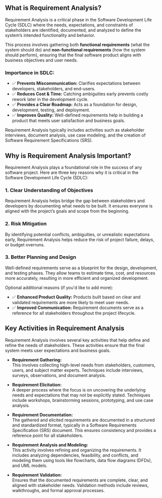 ## What is Requirement Analysis?

Requirement Analysis is a critical phase in the Software Development Life Cycle (SDLC) where the needs, expectations, and constraints of stakeholders are identified, documented, and analyzed to define the system’s intended functionality and behavior.

This process involves gathering both **functional requirements** (what the system should do) and **non-functional requirements** (how the system should perform), ensuring that the final software product aligns with business objectives and user needs.

### Importance in SDLC:
- ✅ **Prevents Miscommunication:** Clarifies expectations between developers, stakeholders, and end-users.
- ✅ **Reduces Cost & Time:** Catching ambiguities early prevents costly rework later in the development cycle.
- ✅ **Provides a Clear Roadmap:** Acts as a foundation for design, development, testing, and deployment.
- ✅ **Improves Quality:** Well-defined requirements help in building a product that meets user satisfaction and business goals.

Requirement Analysis typically includes activities such as stakeholder interviews, document analysis, use case modeling, and the creation of Software Requirement Specifications (SRS).


## Why is Requirement Analysis Important?

Requirement Analysis plays a foundational role in the success of any software project. Here are three key reasons why it is critical in the Software Development Life Cycle (SDLC):

### 1. Clear Understanding of Objectives
Requirement Analysis helps bridge the gap between stakeholders and developers by documenting what needs to be built. It ensures everyone is aligned with the project’s goals and scope from the beginning.

### 2. Risk Mitigation
By identifying potential conflicts, ambiguities, or unrealistic expectations early, Requirement Analysis helps reduce the risk of project failure, delays, or budget overruns.

### 3. Better Planning and Design
Well-defined requirements serve as a blueprint for the design, development, and testing phases. They allow teams to estimate time, cost, and resources more accurately, resulting in more efficient and organized development.

Optional additional reasons (if you'd like to add more):
- ✅ **Enhanced Product Quality:** Products built based on clear and validated requirements are more likely to meet user needs.
- ✅ **Improved Communication:** Requirement documents serve as a reference for all stakeholders throughout the project lifecycle.


## Key Activities in Requirement Analysis

Requirement Analysis involves several key activities that help define and refine the needs of stakeholders. These activities ensure that the final system meets user expectations and business goals.

- **Requirement Gathering:**  
  This involves collecting high-level needs from stakeholders, customers, users, and subject matter experts. Techniques include interviews, surveys, observations, and document analysis.

- **Requirement Elicitation:**  
  A deeper process where the focus is on uncovering the underlying needs and expectations that may not be explicitly stated. Techniques include workshops, brainstorming sessions, prototyping, and use case analysis.

- **Requirement Documentation:**  
  The gathered and elicited requirements are documented in a structured and standardized format, typically in a Software Requirements Specification (SRS) document. This ensures consistency and provides a reference point for all stakeholders.

- **Requirement Analysis and Modeling:**  
  This activity involves refining and organizing the requirements. It includes analyzing dependencies, feasibility, and conflicts, and modeling them using tools like flowcharts, data flow diagrams (DFDs), and UML models.

- **Requirement Validation:**  
  Ensures that the documented requirements are complete, clear, and aligned with stakeholder needs. Validation methods include reviews, walkthroughs, and formal approval processes.


